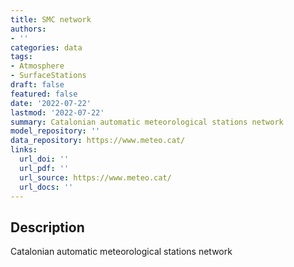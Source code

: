 ```yaml
---
title: SMC network
authors:
- ''
categories: data
tags:
- Atmosphere
- SurfaceStations
draft: false
featured: false
date: '2022-07-22'
lastmod: '2022-07-22'
summary: Catalonian automatic meteorological stations network
model_repository: ''
data_repository: https://www.meteo.cat/
links:
  url_doi: ''
  url_pdf: ''
  url_source: https://www.meteo.cat/
  url_docs: ''
---
```


## Description

Catalonian automatic meteorological stations network

